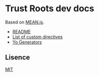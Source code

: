 # Trust Roots dev docs

Based on [MEAN.js](http://meanjs.org/).

* [README](../README.md)
* [List of custom directives](DIRECTIVES.md)
* [Yo Generators](http://meanjs.org/generator.html)


## Lisence
[MIT](../LISENCE.md)
